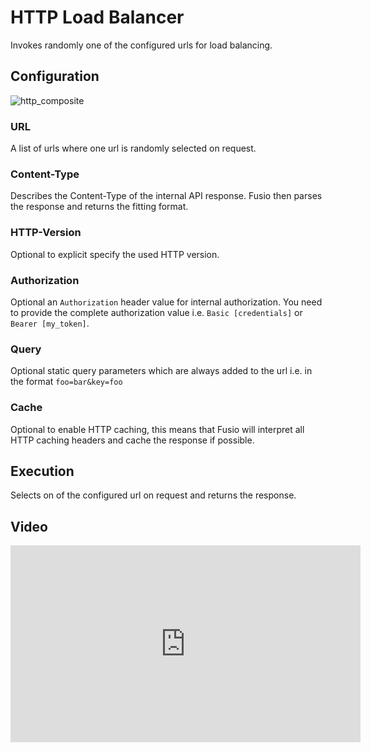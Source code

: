 
# HTTP Load Balancer

Invokes randomly one of the configured urls for load balancing.

## Configuration

![http_composite](/img/backend/api/action/http_composite.png)

### URL

A list of urls where one url is randomly selected on request.

### Content-Type

Describes the Content-Type of the internal API response. Fusio then parses the response and
returns the fitting format.

### HTTP-Version

Optional to explicit specify the used HTTP version.

### Authorization

Optional an `Authorization` header value for internal authorization. You need to provide the
complete authorization value i.e. `Basic [credentials]` or `Bearer [my_token]`.

### Query

Optional static query parameters which are always added to the url i.e. in the format
`foo=bar&key=foo`

### Cache

Optional to enable HTTP caching, this means that Fusio will interpret all HTTP caching headers
and cache the response if possible.

## Execution

Selects on of the configured url on request and returns the response.

## Video

<iframe width="560" height="315" src="https://www.youtube.com/embed/qNGy6txClBs" title="YouTube video player" frameborder="0" allow="accelerometer; autoplay; clipboard-write; encrypted-media; gyroscope; picture-in-picture" allowfullscreen></iframe>
